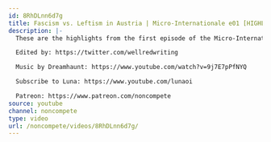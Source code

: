 ```yaml
---
id: 8RhDLnn6d7g
title: Fascism vs. Leftism in Austria | Micro-Internationale e01 [HIGHLIGHTS]
description: |-
  These are the highlights from the first episode of the Micro-Internationale!

  Edited by: https://twitter.com/wellredwriting

  Music by Dreamhaunt: https://www.youtube.com/watch?v=9j7E7pPfNYQ

  Subscribe to Luna: https://www.youtube.com/lunaoi

  Patreon: https://www.patreon.com/noncompete
source: youtube
channel: noncompete
type: video
url: /noncompete/videos/8RhDLnn6d7g/
---
```

